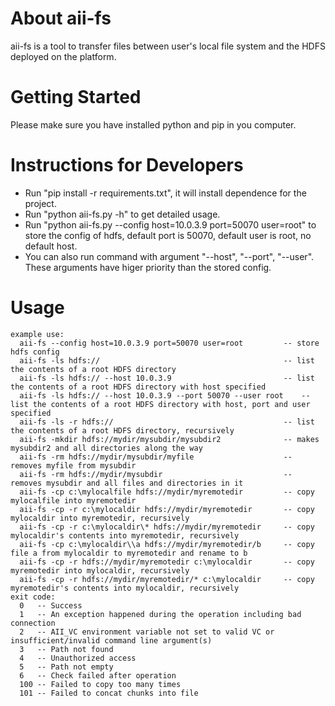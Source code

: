 # About aii-fs
aii-fs is a tool to transfer files between user's local file system and the HDFS deployed on the platform.
# Getting Started
Please make sure you have installed python and pip in you computer.
# Instructions for Developers
* Run "pip install -r requirements.txt", it will install dependence for the project.
* Run "python aii-fs.py -h" to get detailed usage.
* Run "python aii-fs.py --config host=10.0.3.9 port=50070 user=root" to store the config of hdfs, default port is 50070, default user is root, no default host.
* You can also run command with argument "--host", "--port", "--user". These arguments have higer priority than the stored config.
# Usage
```
example use:
  aii-fs --config host=10.0.3.9 port=50070 user=root         -- store hdfs config
  aii-fs -ls hdfs://                                         -- list the contents of a root HDFS directory 
  aii-fs -ls hdfs:// --host 10.0.3.9                         -- list the contents of a root HDFS directory with host specified
  aii-fs -ls hdfs:// --host 10.0.3.9 --port 50070 --user root    -- list the contents of a root HDFS directory with host, port and user specified
  aii-fs -ls -r hdfs://                                      -- list the contents of a root HDFS directory, recursively 
  aii-fs -mkdir hdfs://mydir/mysubdir/mysubdir2              -- makes mysubdir2 and all directories along the way 
  aii-fs -rm hdfs://mydir/mysubdir/myfile                    -- removes myfile from mysubdir 
  aii-fs -rm hdfs://mydir/mysubdir                           -- removes mysubdir and all files and directories in it 
  aii-fs -cp c:\mylocalfile hdfs://mydir/myremotedir         -- copy mylocalfile into myremotedir 
  aii-fs -cp -r c:\mylocaldir hdfs://mydir/myremotedir       -- copy mylocaldir into myremotedir, recursively 
  aii-fs -cp -r c:\mylocaldir\* hdfs://mydir/myremotedir     -- copy mylocaldir's contents into myremotedir, recursively 
  aii-fs -cp c:\mylocaldir\\a hdfs://mydir/myremotedir/b     -- copy file a from mylocaldir to myremotedir and rename to b 
  aii-fs -cp -r hdfs://mydir/myremotedir c:\mylocaldir       -- copy myremotedir into mylocaldir, recursively 
  aii-fs -cp -r hdfs://mydir/myremotedir/* c:\mylocaldir     -- copy myremotedir's contents into mylocaldir, recursively 
exit code:
  0   -- Success 
  1   -- An exception happened during the operation including bad connection 
  2   -- AII_VC environment variable not set to valid VC or insufficient/invalid command line argument(s) 
  3   -- Path not found 
  4   -- Unauthorized access 
  5   -- Path not empty 
  6   -- Check failed after operation 
  100 -- Failed to copy too many times 
  101 -- Failed to concat chunks into file 
```